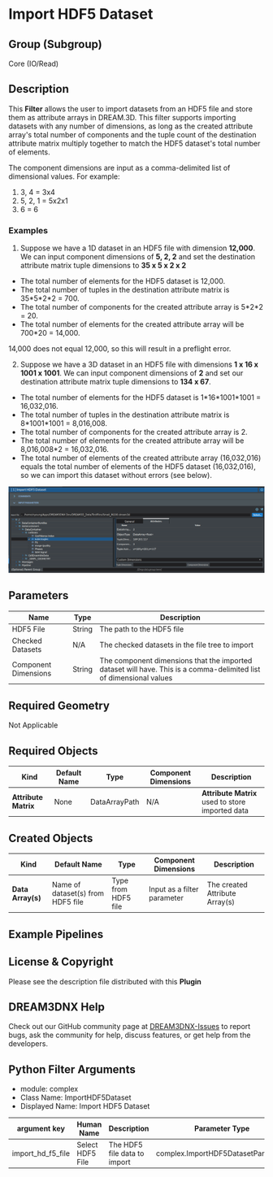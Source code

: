 # Import HDF5 Dataset

## Group (Subgroup) ##

Core (IO/Read)

## Description ##

This **Filter** allows the user to import datasets from an HDF5 file and store them as attribute arrays in DREAM.3D.  This filter supports importing datasets with any number of dimensions, as long as the created attribute array's total number of components and the tuple count of the destination attribute matrix multiply together to match the HDF5 dataset's total number of elements.

The component dimensions are input as a comma-delimited list of dimensional values.  For example:

1. 3, 4 = 3x4
2. 5, 2, 1 = 5x2x1
3. 6 = 6

### Examples ###

1. Suppose we have a 1D dataset in an HDF5 file with dimension **12,000**.
    We can input component dimensions of **5, 2, 2** and set the destination attribute matrix tuple dimensions to **35 x 5 x 2 x 2**

+ The total number of elements for the HDF5 dataset is 12,000.
+ The total number of tuples in the destination attribute matrix is 35\*5\*2\*2 = 700.
+ The total number of components for the created attribute array is 5\*2\*2 = 20.
+ The total number of elements for the created attribute array will be 700\*20 = 14,000.

14,000 does not equal 12,000, so this will result in a preflight error.

2. Suppose we have a 3D dataset in an HDF5 file with dimensions **1 x 16 x 1001 x 1001**.
We can input component dimensions of **2** and set our destination attribute matrix tuple dimensions to **134 x 67**.

+ The total number of elements for the HDF5 dataset is 1\*16\*1001\*1001 = 16,032,016.
+ The total number of tuples in the destination attribute matrix is 8\*1001\*1001 = 8,016,008.
+ The total number of components for the created attribute array is 2.
+ The total number of elements for the created attribute array will be 8,016,008\*2 = 16,032,016.
+ The total number of elements of the created attribute array (16,032,016) equals the total number of elements of the HDF5 dataset (16,032,016), so we can import this dataset without errors (see below).

![Example Image](Images/ImportHDF5Dataset_ui.png)

## Parameters ##

| Name | Type | Description |
|------|------| ----------- |
| HDF5 File | String | The path to the HDF5 file |
| Checked Datasets | N/A | The checked datasets in the file tree to import |
| Component Dimensions | String | The component dimensions that the imported dataset will have.  This is a comma-delimited list of dimensional values |

## Required Geometry ##

Not Applicable

## Required Objects ##

| Kind | Default Name | Type | Component Dimensions | Description |
|------|--------------|------|----------------------|-------------|
| **Attribute Matrix**  | None | DataArrayPath | N/A | **Attribute Matrix** used to store imported data |

## Created Objects ##

| Kind | Default Name | Type | Component Dimensions | Description |
|------|--------------|------|----------------------|-------------|
| **Data Array(s)** | Name of dataset(s) from HDF5 file | Type from HDF5 file | Input as a filter parameter | The created Attribute Array(s) |

## Example Pipelines ##

## License & Copyright ##

Please see the description file distributed with this **Plugin**

## DREAM3DNX Help

Check out our GitHub community page at [DREAM3DNX-Issues](https://github.com/BlueQuartzSoftware/DREAM3DNX-Issues) to report bugs, ask the community for help, discuss features, or get help from the developers.

## Python Filter Arguments

+ module: complex
+ Class Name: ImportHDF5Dataset
+ Displayed Name: Import HDF5 Dataset

| argument key | Human Name | Description | Parameter Type |
|--------------|------------|-------------|----------------|
| import_hd_f5_file | Select HDF5 File | The HDF5 file data to import | complex.ImportHDF5DatasetParameter |

